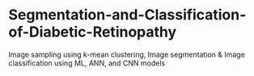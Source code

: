 # Segmentation-and-Classification-of-Diabetic-Retinopathy
Image sampling using k-mean clustering, Image segmentation &amp; Image classification using ML, ANN, and CNN models 
